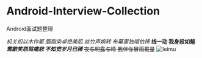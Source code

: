 # Android-Interview-Collection
Android面试题整理

*机关扣以木作躯 胭脂染卓绝美肌*
_丝竹声婉转 布幕里独唱依稀_
**线一动 我身段如魅**
***莺歌笑怨骂痛悲 不知觉岁月已稀***
~~夜与明露与晴 我伴你冒雨戴星~~
![leimu](https://timgsa.baidu.com/timg?image&quality=80&size=b9999_10000&sec=1555531458824&di=865b9c4f9f1509b73e10d2199bcfe891&imgtype=0&src=http%3A%2F%2Fi1.hdslb.com%2Fbfs%2Farchive%2F6be5080b9d3089dd65e18a6c9a6882f7b27ec47c.png)

